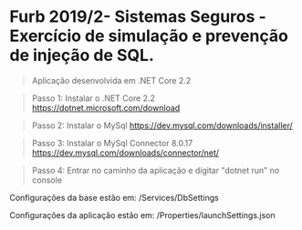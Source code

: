 # Furb 2019/2- Sistemas Seguros - Exercício de simulação e prevenção de injeção de SQL.

> Aplicação desenvolvida em .NET Core 2.2

>Passo 1: Instalar o .NET Core 2.2
https://dotnet.microsoft.com/download

>Passo 2: Instalar o MySql
https://dev.mysql.com/downloads/installer/

>Passo 3: Instalar o MySql Connector 8.0.17
https://dev.mysql.com/downloads/connector/net/

>Passo 4: Entrar no caminho da aplicação e digitar "dotnet run" no console

Configurações da base estão em: /Services/DbSettings

Configurações da aplicação estão em: /Properties/launchSettings.json
